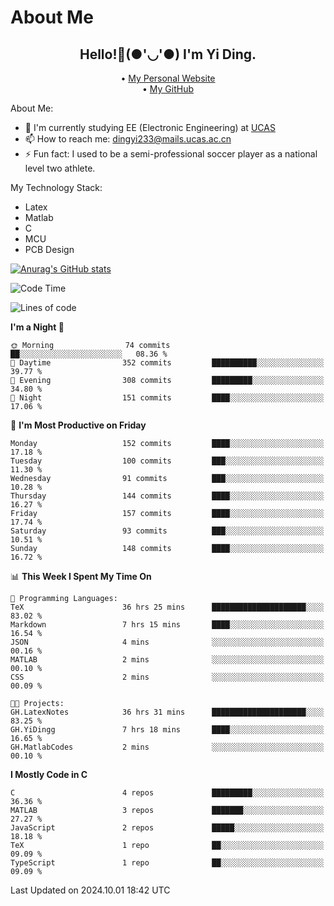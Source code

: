 # About Me

<h2 style="text-align:center;"> Hello!👋(●'◡'●) I'm Yi Ding.</h2>

<div style="text-align:center;">
  • <a href="https://yidingg.github.io/YiDingg">My Personal Website</a><br>
  • <a href="https://github.com/YiDingg">My GitHub</a>
</div>

About Me:
- 🔭 I'm currently studying EE (Electronic Engineering) at [UCAS](https://www.ucas.ac.cn/)
- 📫 How to reach me: dingyi233@mails.ucas.ac.cn
- ⚡ Fun fact: I used to be a semi-professional soccer player as a national level two athlete.

My Technology Stack:
- Latex
- Matlab
- C
- MCU
- PCB Design

[![Anurag's GitHub stats](https://github-readme-stats.vercel.app/api?username=YiDingg)](https://github.com/anuraghazra/github-readme-stats)

<!--START_SECTION:waka-->
![Code Time](http://img.shields.io/badge/Code%20Time-548%20hrs%206%20mins-blue)

![Lines of code](https://img.shields.io/badge/From%20Hello%20World%20I%27ve%20Written-594.8%20thousand%20lines%20of%20code-blue)

**I'm a Night 🦉** 

```text
🌞 Morning                74 commits          ██░░░░░░░░░░░░░░░░░░░░░░░   08.36 % 
🌆 Daytime                352 commits         ██████████░░░░░░░░░░░░░░░   39.77 % 
🌃 Evening                308 commits         █████████░░░░░░░░░░░░░░░░   34.80 % 
🌙 Night                  151 commits         ████░░░░░░░░░░░░░░░░░░░░░   17.06 % 
```
📅 **I'm Most Productive on Friday** 

```text
Monday                   152 commits         ████░░░░░░░░░░░░░░░░░░░░░   17.18 % 
Tuesday                  100 commits         ███░░░░░░░░░░░░░░░░░░░░░░   11.30 % 
Wednesday                91 commits          ███░░░░░░░░░░░░░░░░░░░░░░   10.28 % 
Thursday                 144 commits         ████░░░░░░░░░░░░░░░░░░░░░   16.27 % 
Friday                   157 commits         ████░░░░░░░░░░░░░░░░░░░░░   17.74 % 
Saturday                 93 commits          ███░░░░░░░░░░░░░░░░░░░░░░   10.51 % 
Sunday                   148 commits         ████░░░░░░░░░░░░░░░░░░░░░   16.72 % 
```


📊 **This Week I Spent My Time On** 

```text
💬 Programming Languages: 
TeX                      36 hrs 25 mins      █████████████████████░░░░   83.02 % 
Markdown                 7 hrs 15 mins       ████░░░░░░░░░░░░░░░░░░░░░   16.54 % 
JSON                     4 mins              ░░░░░░░░░░░░░░░░░░░░░░░░░   00.16 % 
MATLAB                   2 mins              ░░░░░░░░░░░░░░░░░░░░░░░░░   00.10 % 
CSS                      2 mins              ░░░░░░░░░░░░░░░░░░░░░░░░░   00.09 % 

🐱‍💻 Projects: 
GH.LatexNotes            36 hrs 31 mins      █████████████████████░░░░   83.25 % 
GH.YiDingg               7 hrs 18 mins       ████░░░░░░░░░░░░░░░░░░░░░   16.65 % 
GH.MatlabCodes           2 mins              ░░░░░░░░░░░░░░░░░░░░░░░░░   00.10 % 
```

**I Mostly Code in C** 

```text
C                        4 repos             █████████░░░░░░░░░░░░░░░░   36.36 % 
MATLAB                   3 repos             ███████░░░░░░░░░░░░░░░░░░   27.27 % 
JavaScript               2 repos             █████░░░░░░░░░░░░░░░░░░░░   18.18 % 
TeX                      1 repo              ██░░░░░░░░░░░░░░░░░░░░░░░   09.09 % 
TypeScript               1 repo              ██░░░░░░░░░░░░░░░░░░░░░░░   09.09 % 
```




 Last Updated on 2024.10.01 18:42 UTC
<!--END_SECTION:waka-->
